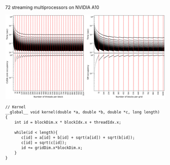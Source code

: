 72 streaming multiprocessors on NVIDIA A10



![image](https://github.com/zengbs/gpu-find-best-grid-block-configuration/blob/main/throughput_vs_block_grid_size.png?raw=true)


```cuda=
// Kernel
__global__ void kernel(double *a, double *b, double *c, long length)
{
    int id = blockDim.x * blockIdx.x + threadIdx.x;

    while(id < length){
       c[id] = a[id] + b[id] + sqrt(a[id]) + sqrt(b[id]);
       c[id] = sqrt(c[id]);
       id += gridDim.x*blockDim.x;
    }
}
```
